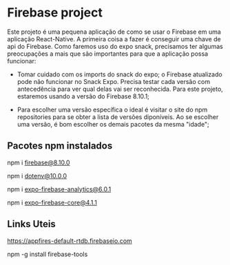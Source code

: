 # Firebase project

Este projeto é uma pequena aplicação de como se usar o Firebase em uma aplicação React-Native. A primeira coisa a fazer é conseguir uma chave de api do Firebase. Como faremos uso do expo snack,  precisamos ter algumas preocupações a mais que são importantes para que a aplicação possa funcionar:

* Tomar cuidado com os imports do snack do expo; o Firebase atualizado pode não funcionar no Snack Expo. Precisa testar cada versão com antecedência para ver qual delas vai ser reconhecida. Para este projeto, estaremos usando a versão do Firebase 8.10.1;

* Para escolher uma versão específica o ideal é visitar o site do npm repositories para se obter a lista de versões diponíveis. Ao se escolher uma versão, é bom escolher os demais pacotes da mesma "idade";

## Pacotes npm instalados 

npm i firebase@8.10.0

npm i dotenv@10.0.0

npm i expo-firebase-analytics@6.0.1

npm i expo-firebase-core@4.1.1

## Links Uteis

https://appfires-default-rtdb.firebaseio.com

npm -g install firebase-tools









